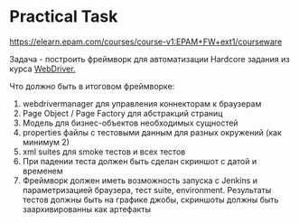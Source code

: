 # Practical Task

https://elearn.epam.com/courses/course-v1:EPAM+FW+ext1/courseware

Задача - построить фреймворк для автоматизации Hardcore задания из курса [WebDriver.](https://learn.epam.com/detailsPage?id=93e65671-c99b-42d7-ae15-f77a60cdfa53)

Что должно быть в итоговом фреймворке:

1. webdrivermanager для управления коннекторам к браузерам
2. Page Object / Page Factory для абстракций страниц
3. Модель для бизнес-объектов необходимых сущностей
4. properties файлы с тестовыми данным для разных окружений (как минимум 2)
5. xml suites для smoke тестов и всех тестов
6. При падении теста должен быть сделан скриншот с датой и временем
7. Фреймворк должен иметь возможность запуска с Jenkins и параметризацией браузера, тест suite, environment. 
Результаты тестов должны быть на графике джобы, скриншоты должны быть заархивированны как артефакты